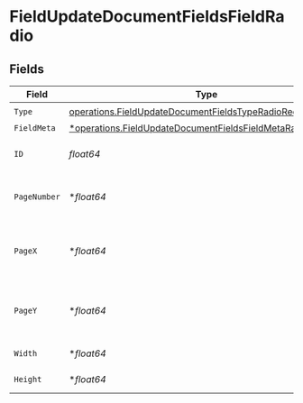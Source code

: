 # FieldUpdateDocumentFieldsFieldRadio


## Fields

| Field                                                                                                                                   | Type                                                                                                                                    | Required                                                                                                                                | Description                                                                                                                             |
| --------------------------------------------------------------------------------------------------------------------------------------- | --------------------------------------------------------------------------------------------------------------------------------------- | --------------------------------------------------------------------------------------------------------------------------------------- | --------------------------------------------------------------------------------------------------------------------------------------- |
| `Type`                                                                                                                                  | [operations.FieldUpdateDocumentFieldsTypeRadioRequest1](../../models/operations/fieldupdatedocumentfieldstyperadiorequest1.md)          | :heavy_check_mark:                                                                                                                      | N/A                                                                                                                                     |
| `FieldMeta`                                                                                                                             | [*operations.FieldUpdateDocumentFieldsFieldMetaRadioRequest](../../models/operations/fieldupdatedocumentfieldsfieldmetaradiorequest.md) | :heavy_minus_sign:                                                                                                                      | N/A                                                                                                                                     |
| `ID`                                                                                                                                    | *float64*                                                                                                                               | :heavy_check_mark:                                                                                                                      | The ID of the field to update.                                                                                                          |
| `PageNumber`                                                                                                                            | **float64*                                                                                                                              | :heavy_minus_sign:                                                                                                                      | The page number the field will be on.                                                                                                   |
| `PageX`                                                                                                                                 | **float64*                                                                                                                              | :heavy_minus_sign:                                                                                                                      | The X coordinate of where the field will be placed.                                                                                     |
| `PageY`                                                                                                                                 | **float64*                                                                                                                              | :heavy_minus_sign:                                                                                                                      | The Y coordinate of where the field will be placed.                                                                                     |
| `Width`                                                                                                                                 | **float64*                                                                                                                              | :heavy_minus_sign:                                                                                                                      | The width of the field.                                                                                                                 |
| `Height`                                                                                                                                | **float64*                                                                                                                              | :heavy_minus_sign:                                                                                                                      | The height of the field.                                                                                                                |